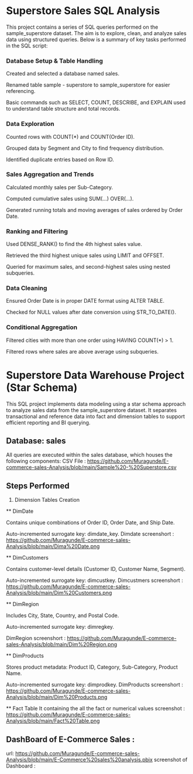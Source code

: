 # Superstore Sales SQL Analysis
This project contains a series of SQL queries performed on the sample_superstore dataset. The aim is to explore, clean, and analyze sales data using structured queries. Below is a summary of key tasks performed in the SQL script:

### Database Setup & Table Handling
Created and selected a database named sales.

Renamed table sample - superstore to sample_superstore for easier referencing.

Basic commands such as SELECT, COUNT, DESCRIBE, and EXPLAIN used to understand table structure and total records.

### Data Exploration
Counted rows with COUNT(*) and COUNT(Order ID).

Grouped data by Segment and City to find frequency distribution.

Identified duplicate entries based on Row ID.

### Sales Aggregation and Trends
Calculated monthly sales per Sub-Category.

Computed cumulative sales using SUM(...) OVER(...).

Generated running totals and moving averages of sales ordered by Order Date.

### Ranking and Filtering
Used DENSE_RANK() to find the 4th highest sales value.

Retrieved the third highest unique sales using LIMIT and OFFSET.

Queried for maximum sales, and second-highest sales using nested subqueries.

### Data Cleaning
Ensured Order Date is in proper DATE format using ALTER TABLE.

Checked for NULL values after date conversion using STR_TO_DATE().

### Conditional Aggregation
Filtered cities with more than one order using HAVING COUNT(*) > 1.

Filtered rows where sales are above average using subqueries.


# Superstore Data Warehouse Project (Star Schema)
This SQL project implements data modeling using a star schema approach to analyze sales data from the sample_superstore dataset. It separates transactional and reference data into fact and dimension tables to support efficient reporting and BI querying.

## Database: sales
All queries are executed within the sales database, which houses the following components:
CSV File : https://github.com/Muragunde/E-commerce-sales-Analysis/blob/main/Sample%20-%20Superstore.csv

## Steps Performed
1. Dimension Tables Creation

** DimDate

Contains unique combinations of Order ID, Order Date, and Ship Date.

Auto-incremented surrogate key: dimdate_key.
Dimdate screenshort : https://github.com/Muragunde/E-commerce-sales-Analysis/blob/main/Dima%20Date.png

** DimCustomers

Contains customer-level details (Customer ID, Customer Name, Segment).

Auto-incremented surrogate key: dimcustkey.
Dimcustmers screenshort : https://github.com/Muragunde/E-commerce-sales-Analysis/blob/main/Dim%20Customers.png

** DimRegion

Includes City, State, Country, and Postal Code.

Auto-incremented surrogate key: dimregkey.

DimRegion screenshort : https://github.com/Muragunde/E-commerce-sales-Analysis/blob/main/Dim%20Region.png

** DimProducts

Stores product metadata: Product ID, Category, Sub-Category, Product Name.

Auto-incremented surrogate key: dimprodkey.
DimProducts screenshort : https://github.com/Muragunde/E-commerce-sales-Analysis/blob/main/Dim%20Products.png

** Fact Table 
It containing the all the fact or numerical values
screenshot : https://github.com/Muragunde/E-commerce-sales-Analysis/blob/main/Fact%20Table.png

## DashBoard of E-Commerce Sales :
url: https://github.com/Muragunde/E-commerce-sales-Analysis/blob/main/E-Commerce%20sales%20analysis.pbix
screenshot of Dashboard : 
